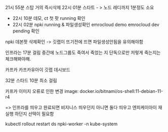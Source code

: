 

21시 55분 스탑 거의 즉시삭제
22시 01분 스타트 - > 노드 레디까지 1분정도 소요
- 22시 10분 데모, ct 첫 팟 running 확인
- 22시 02분 npki running & 파일생성확인
emrocloud demo
emrocloud dev 
pending 확인

npki 데본팟 삭제확인
-> 깃랩이 뜨기전에 뜨면 파일생성안됨을 유의해야함


인프라는 17분 걸림 
중간에 노드그룹도 죽여서 죽었는 지 단독으로만 저렇게 죽는지는 체크해봐야해.


카프카
카프카유아이
깃랩
데시보드

32분 스타드
10분 최소 걸림 

카프카 이미지 오류로 인한 변경
 image: docker.io/bitnami/os-shell:11-debian-11-r4


=> 인프라를 띄우고 완료되면 비지니스 띄우던지
아니면 둘다 띄우고 엔피케이아이 재실행 하던지 선택이 필요함

kubectl rollout restart ds npki-worker -n kube-system